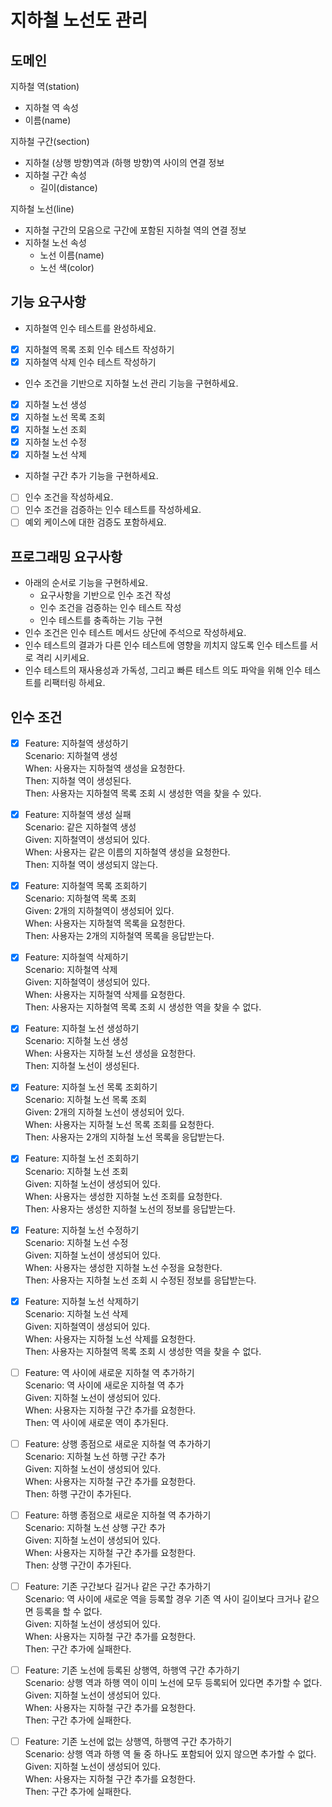 # 지하철 노선도 관리
## 도메인
지하철 역(station)
- 지하철 역 속성
- 이름(name)  

지하철 구간(section)
- 지하철 (상행 방향)역과 (하행 방향)역 사이의 연결 정보
- 지하철 구간 속성
    - 길이(distance)  
    
지하철 노선(line)
- 지하철 구간의 모음으로 구간에 포함된 지하철 역의 연결 정보
- 지하철 노선 속성
    - 노선 이름(name)
    - 노선 색(color)
    
## 기능 요구사항
- 지하철역 인수 테스트를 완성하세요.
- [x] 지하철역 목록 조회 인수 테스트 작성하기
- [x] 지하철역 삭제 인수 테스트 작성하기
- 인수 조건을 기반으로 지하철 노선 관리 기능을 구현하세요.
- [x] 지하철 노선 생성
- [x] 지하철 노선 목록 조회
- [x] 지하철 노선 조회
- [x] 지하철 노선 수정
- [x] 지하철 노선 삭제
- 지하철 구간 추가 기능을 구현하세요.
- [ ] 인수 조건을 작성하세요.
- [ ] 인수 조건을 검증하는 인수 테스트를 작성하세요.
- [ ] 예외 케이스에 대한 검증도 포함하세요.

## 프로그래밍 요구사항
- 아래의 순서로 기능을 구현하세요.
    - 요구사항을 기반으로 인수 조건 작성
    - 인수 조건을 검증하는 인수 테스트 작성
    - 인수 테스트를 충족하는 기능 구현
- 인수 조건은 인수 테스트 메서드 상단에 주석으로 작성하세요.
- 인수 테스트의 결과가 다른 인수 테스트에 영향을 끼치지 않도록 인수 테스트를 서로 격리 시키세요.
- 인수 테스트의 재사용성과 가독성, 그리고 빠른 테스트 의도 파악을 위해 인수 테스트를 리팩터링 하세요.

## 인수 조건
- [x] Feature: 지하철역 생성하기  
    Scenario: 지하철역 생성    
    When: 사용자는 지하철역 생성을 요청한다.   
    Then: 지하철 역이 생성된다.  
    Then: 사용자는 지하철역 목록 조회 시 생성한 역을 찾을 수 있다.

- [x] Feature: 지하철역 생성 실패  
    Scenario: 같은 지하철역 생성  
    Given: 지하철역이 생성되어 있다.  
    When: 사용자는 같은 이름의 지하철역 생성을 요청한다.      
    Then: 지하철 역이 생성되지 않는다.  
    
- [x] Feature: 지하철역 목록 조회하기  
    Scenario: 지하철역 목록 조회  
    Given: 2개의 지하철역이 생성되어 있다.  
    When: 사용자는 지하철역 목록을 요청한다.  
    Then: 사용자는 2개의 지하철역 목록을 응답받는다.
    
- [x] Feature: 지하철역 삭제하기  
    Scenario: 지하철역 삭제  
    Given: 지하철역이 생성되어 있다.  
    When: 사용자는 지하철역 삭제를 요청한다.  
    Then: 사용자는 지하철역 목록 조회 시 생성한 역을 찾을 수 없다.
    
- [x] Feature: 지하철 노선 생성하기  
    Scenario: 지하철 노선 생성    
    When: 사용자는 지하철 노선 생성을 요청한다.  
    Then: 지하철 노선이 생성된다.  

- [X] Feature: 지하철 노선 목록 조회하기  
    Scenario: 지하철 노선 목록 조회  
    Given: 2개의 지하철 노선이 생성되어 있다.  
    When: 사용자는 지하철 노선 목록 조회를 요청한다.  
    Then: 사용자는 2개의 지하철 노선 목록을 응답받는다.  

- [x] Feature: 지하철 노선 조회하기  
    Scenario: 지하철 노선 조회  
    Given: 지하철 노선이 생성되어 있다.  
    When: 사용자는 생성한 지하철 노선 조회를 요청한다.  
    Then: 사용자는 생성한 지하철 노선의 정보를 응답받는다.  
    
- [x] Feature: 지하철 노선 수정하기  
    Scenario: 지하철 노선 수정   
    Given: 지하철 노선이 생성되어 있다.  
    When: 사용자는 생성한 지하철 노선 수정을 요청한다.  
    Then: 사용자는 지하철 노선 조회 시 수정된 정보를 응답받는다.
    
- [x] Feature: 지하철 노선 삭제하기  
    Scenario: 지하철 노선 삭제  
    Given: 지하철역이 생성되어 있다.  
    When: 사용자는 지하철 노선 삭제를 요청한다.  
    Then: 사용자는 지하철역 목록 조회 시 생성한 역을 찾을 수 없다.  

- [ ] Feature: 역 사이에 새로운 지하철 역 추가하기  
    Scenario: 역 사이에 새로운 지하철 역 추가    
    Given: 지하철 노선이 생성되어 있다.  
    When: 사용자는 지하철 구간 추가를 요청한다.  
    Then: 역 사이에 새로운 역이 추가된다.
	
- [ ] Feature: 상행 종점으로 새로운 지하철 역 추가하기  
    Scenario: 지하철 노선 하행 구간 추가  
    Given: 지하철 노선이 생성되어 있다.  
    When: 사용자는 지하철 구간 추가를 요청한다.  
    Then: 하행 구간이 추가된다.
	
- [ ] Feature: 하행 종점으로 새로운 지하철 역 추가하기   
    Scenario: 지하철 노선 상행 구간 추가  
    Given: 지하철 노선이 생성되어 있다.  
    When: 사용자는 지하철 구간 추가를 요청한다.  
    Then: 상행 구간이 추가된다.
	
- [ ] Feature: 기존 구간보다 길거나 같은 구간 추가하기  
    Scenario: 역 사이에 새로운 역을 등록할 경우 기존 역 사이 길이보다 크거나 같으면 등록을 할 수 없다.    
    Given: 지하철 노선이 생성되어 있다.  
    When: 사용자는 지하철 구간 추가를 요청한다.  
    Then: 구간 추가에 실패한다.  
	
- [ ] Feature: 기존 노선에 등록된 상행역, 하행역 구간 추가하기  
    Scenario: 상행 역과 하행 역이 이미 노선에 모두 등록되어 있다면 추가할 수 없다.  
    Given: 지하철 노선이 생성되어 있다.  
    When: 사용자는 지하철 구간 추가를 요청한다.  
    Then: 구간 추가에 실패한다.  
	
- [ ] Feature: 기존 노선에 없는 상행역, 하행역 구간 추가하기  
    Scenario: 상행 역과 하행 역 둘 중 하나도 포함되어 있지 않으면 추가할 수 없다.  
    Given: 지하철 노선이 생성되어 있다.  
    When: 사용자는 지하철 구간 추가를 요청한다.  
    Then: 구간 추가에 실패한다.  